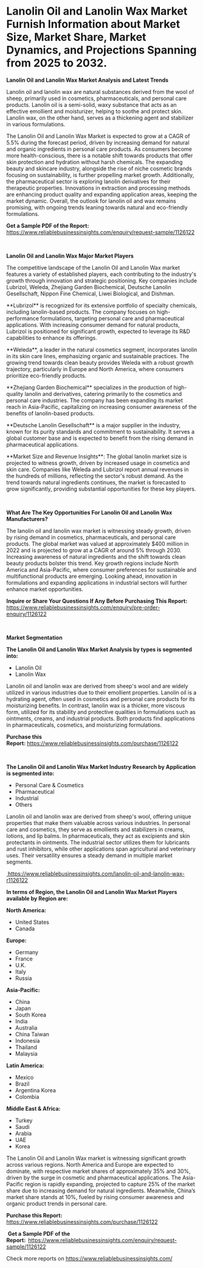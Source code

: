 <p><h1>Lanolin Oil and Lanolin Wax Market Furnish Information about Market Size, Market Share, Market Dynamics, and Projections Spanning from 2025 to 2032.</h1></p><p><strong>Lanolin Oil and Lanolin Wax Market Analysis and Latest Trends</strong></p>
<p><p>Lanolin oil and lanolin wax are natural substances derived from the wool of sheep, primarily used in cosmetics, pharmaceuticals, and personal care products. Lanolin oil is a semi-solid, waxy substance that acts as an effective emollient and moisturizer, helping to soothe and protect skin. Lanolin wax, on the other hand, serves as a thickening agent and stabilizer in various formulations.</p><p>The Lanolin Oil and Lanolin Wax Market is expected to grow at a CAGR of 5.5% during the forecast period, driven by increasing demand for natural and organic ingredients in personal care products. As consumers become more health-conscious, there is a notable shift towards products that offer skin protection and hydration without harsh chemicals. The expanding beauty and skincare industry, alongside the rise of niche cosmetic brands focusing on sustainability, is further propelling market growth. Additionally, the pharmaceutical sector is exploring lanolin derivatives for their therapeutic properties. Innovations in extraction and processing methods are enhancing product quality and expanding application areas, keeping the market dynamic. Overall, the outlook for lanolin oil and wax remains promising, with ongoing trends leaning towards natural and eco-friendly formulations.</p></p>
<p><strong>Get a Sample PDF of the Report:&nbsp;</strong> <a href="https://www.reliablebusinessinsights.com/enquiry/request-sample/1126122?utm_campaign=101&utm_medium=2&utm_source=Github&utm_content=ia&utm_term=01022025&utm_id=lanolin-oil-and-lanolin-wax">https://www.reliablebusinessinsights.com/enquiry/request-sample/1126122</a></p>
<p>&nbsp;</p>
<p><strong>Lanolin Oil and Lanolin Wax Major Market Players</strong></p>
<p><p>The competitive landscape of the Lanolin Oil and Lanolin Wax market features a variety of established players, each contributing to the industry's growth through innovation and strategic positioning. Key companies include Lubrizol, Weleda, Zhejiang Garden Biochemical, Deutsche Lanolin Gesellschaft, Nippon Fine Chemical, Liwei Biological, and Dishman.</p><p>**Lubrizol** is recognized for its extensive portfolio of specialty chemicals, including lanolin-based products. The company focuses on high-performance formulations, targeting personal care and pharmaceutical applications. With increasing consumer demand for natural products, Lubrizol is positioned for significant growth, expected to leverage its R&D capabilities to enhance its offerings.</p><p>**Weleda**, a leader in the natural cosmetics segment, incorporates lanolin in its skin care lines, emphasizing organic and sustainable practices. The growing trend towards clean beauty provides Weleda with a robust growth trajectory, particularly in Europe and North America, where consumers prioritize eco-friendly products.</p><p>**Zhejiang Garden Biochemical** specializes in the production of high-quality lanolin and derivatives, catering primarily to the cosmetics and personal care industries. The company has been expanding its market reach in Asia-Pacific, capitalizing on increasing consumer awareness of the benefits of lanolin-based products. </p><p>**Deutsche Lanolin Gesellschaft** is a major supplier in the industry, known for its purity standards and commitment to sustainability. It serves a global customer base and is expected to benefit from the rising demand in pharmaceutical applications.</p><p>**Market Size and Revenue Insights**: The global lanolin market size is projected to witness growth, driven by increased usage in cosmetics and skin care. Companies like Weleda and Lubrizol report annual revenues in the hundreds of millions, reflecting the sector's robust demand. As the trend towards natural ingredients continues, the market is forecasted to grow significantly, providing substantial opportunities for these key players.</p></p>
<p>&nbsp;</p>
<p><strong>What Are The Key Opportunities For Lanolin Oil and Lanolin Wax Manufacturers?</strong></p>
<p><p>The lanolin oil and lanolin wax market is witnessing steady growth, driven by rising demand in cosmetics, pharmaceuticals, and personal care products. The global market was valued at approximately $400 million in 2022 and is projected to grow at a CAGR of around 5% through 2030. Increasing awareness of natural ingredients and the shift towards clean beauty products bolster this trend. Key growth regions include North America and Asia-Pacific, where consumer preferences for sustainable and multifunctional products are emerging. Looking ahead, innovation in formulations and expanding applications in industrial sectors will further enhance market opportunities.</p></p>
<p><strong>Inquire or Share Your Questions If Any Before Purchasing This Report:</strong> <a href="https://www.reliablebusinessinsights.com/enquiry/pre-order-enquiry/1126122?utm_campaign=101&utm_medium=2&utm_source=Github&utm_content=ia&utm_term=01022025&utm_id=lanolin-oil-and-lanolin-wax">https://www.reliablebusinessinsights.com/enquiry/pre-order-enquiry/1126122</a></p>
<p>&nbsp;</p>
<p><strong>Market Segmentation</strong></p>
<p><strong>The Lanolin Oil and Lanolin Wax Market Analysis by types is segmented into:</strong></p>
<p><ul><li>Lanolin Oil</li><li>Lanolin Wax</li></ul></p>
<p><p>Lanolin oil and lanolin wax are derived from sheep's wool and are widely utilized in various industries due to their emollient properties. Lanolin oil is a hydrating agent, often used in cosmetics and personal care products for its moisturizing benefits. In contrast, lanolin wax is a thicker, more viscous form, utilized for its stability and protective qualities in formulations such as ointments, creams, and industrial products. Both products find applications in pharmaceuticals, cosmetics, and moisturizing formulations.</p></p>
<p><strong>Purchase this Report:&nbsp;</strong><a href="https://www.reliablebusinessinsights.com/purchase/1126122?utm_campaign=101&utm_medium=2&utm_source=Github&utm_content=ia&utm_term=01022025&utm_id=lanolin-oil-and-lanolin-wax">https://www.reliablebusinessinsights.com/purchase/1126122</a></p>
<p>&nbsp;</p>
<p><strong>The Lanolin Oil and Lanolin Wax Market Industry Research by Application is segmented into:</strong></p>
<p><ul><li>Personal Care & Cosmetics</li><li>Pharmaceutical</li><li>Industrial</li><li>Others</li></ul></p>
<p><p>Lanolin oil and lanolin wax are derived from sheep's wool, offering unique properties that make them valuable across various industries. In personal care and cosmetics, they serve as emollients and stabilizers in creams, lotions, and lip balms. In pharmaceuticals, they act as excipients and skin protectants in ointments. The industrial sector utilizes them for lubricants and rust inhibitors, while other applications span agricultural and veterinary uses. Their versatility ensures a steady demand in multiple market segments.</p></p>
<p><a href="https://www.reliablebusinessinsights.com/lanolin-oil-and-lanolin-wax-r1126122?utm_campaign=101&utm_medium=2&utm_source=Github&utm_content=ia&utm_term=01022025&utm_id=lanolin-oil-and-lanolin-wax">&nbsp;https://www.reliablebusinessinsights.com/lanolin-oil-and-lanolin-wax-r1126122</a></p>
<p><strong>In terms of Region, the Lanolin Oil and Lanolin Wax Market Players available by Region are:</strong></p>
<p>
    <p> <strong> North America: </strong>
        <ul>
            <li>United States</li>
            <li>Canada</li>
        </ul>
        </p> 
    <p> <strong> Europe: </strong>
        <ul>
            <li>Germany</li>
            <li>France</li>
            <li>U.K.</li>
            <li>Italy</li>
            <li>Russia</li>
        </ul>
        </p> 
    <p> <strong> Asia-Pacific: </strong>
        <ul>
            <li>China</li>
            <li>Japan</li>
            <li>South Korea</li>
            <li>India</li>
            <li>Australia</li>
            <li>China Taiwan</li>
            <li>Indonesia</li>
            <li>Thailand</li>
            <li>Malaysia</li>
        </ul>
        </p> 
    <p> <strong> Latin America: </strong>
        <ul>
            <li>Mexico</li>
            <li>Brazil</li>
            <li>Argentina Korea</li>
            <li>Colombia</li>
        </ul>
        </p> 
    <p> <strong> Middle East & Africa: </strong>
        <ul>
            <li>Turkey</li>
            <li>Saudi</li>
            <li>Arabia</li>
            <li>UAE</li>
            <li>Korea</li>
        </ul>
    </p>
    </p>
<p><p>The Lanolin Oil and Lanolin Wax market is witnessing significant growth across various regions. North America and Europe are expected to dominate, with respective market shares of approximately 35% and 30%, driven by the surge in cosmetic and pharmaceutical applications. The Asia-Pacific region is rapidly expanding, projected to capture 25% of the market share due to increasing demand for natural ingredients. Meanwhile, China’s market share stands at 10%, fueled by rising consumer awareness and organic product trends in personal care.</p></p>
<p><strong>Purchase this Report: </strong><a href="https://www.reliablebusinessinsights.com/purchase/1126122?utm_campaign=101&utm_medium=2&utm_source=Github&utm_content=ia&utm_term=01022025&utm_id=lanolin-oil-and-lanolin-wax">https://www.reliablebusinessinsights.com/purchase/1126122</a></p>
<p>&nbsp;<strong>Get a Sample PDF of the Report:&nbsp;&nbsp;</strong><a href="https://www.reliablebusinessinsights.com/enquiry/request-sample/1126122?utm_campaign=101&utm_medium=2&utm_source=Github&utm_content=ia&utm_term=01022025&utm_id=lanolin-oil-and-lanolin-wax">https://www.reliablebusinessinsights.com/enquiry/request-sample/1126122</a></p>
<p><strong></strong></p>
<p>Check more reports on <a href="https://www.reliablebusinessinsights.com/?utm_campaign=101&utm_medium=2&utm_source=Github&utm_content=ia&utm_term=01022025&utm_id=lanolin-oil-and-lanolin-wax">https://www.reliablebusinessinsights.com/</a></p>